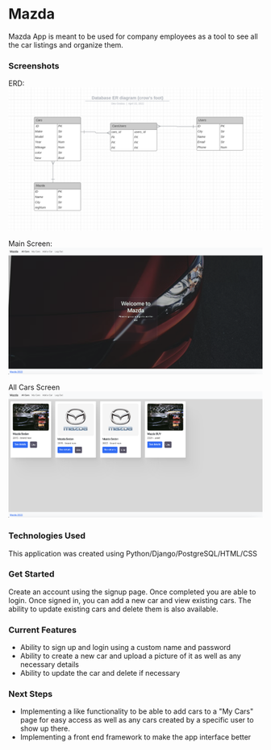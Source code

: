 # Mazda

Mazda App is meant to be used for company employees as a tool to see all the car listings and organize them.


### Screenshots

ERD:
![](/screenshots/ERD.png)

Main Screen:
![](/screenshots/HomeScreen.png)

All Cars Screen
![](/screenshots/AllCars.png)

### Technologies Used

This application was created using Python/Django/PostgreSQL/HTML/CSS

### Get Started
Create an account using the signup page. Once completed you are able to login.
Once signed in, you can add a new car and view existing cars. The ability to update existing cars and delete them is also available.


### Current Features
- Ability to sign up and login using a custom name and password
- Ability to create a new car and upload a picture of it as well as any necessary details
- Ability to update the car and delete if necessary

### Next Steps

- Implementing a like functionality to be able to add cars to a "My Cars" page for easy access as well as any cars created by a specific user to show up there. 
- Implementing a front end framework to make the app interface better
